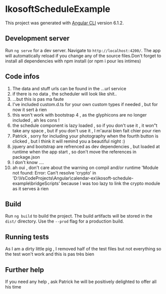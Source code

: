 # IkosoftScheduleExample

This project was generated with [Angular CLI](https://github.com/angular/angular-cli) version 6.1.2.

## Development server

Run `ng serve` for a dev server. Navigate to `http://localhost:4200/`. The app will automatically reload if you change any of the source files.Don't forget to install all dependencies with npm install (or npm i pour les intimes)

## Code infos

1) The data and stuff urls can be found in the ...url service 
2) if there is no data , the scheduler will look like shit..
3) ...but this is pas ma faute
4) I've included custom.d.ts for your own custom types if needed , but for now it sert à rien
5) this won't work with bootstrap 4 , as the glyphicons are no longer included , ah les cons !
6) the schedule component is lazy loaded , so if you don't use it , it won"t take any space , but if you don't use it , I m'aurai bien fait chier pour rien
7) Patrick , sorry for including your photography when the fourth button is clicked , but I think it will remind you a beautiful night :)
8) jquery and bootstrap are refrenced as dev dependencies , but loaded at runtime when the app start , so don't move the references in package.json
9) I don't know ....
10) ah oui , don't care about the warning on compil and/or runtime  'Module not found: Error: Can't resolve 'crypto' in 'D:\VsCodeProjects\Angular\calendar-ex\ikosoft-schedule-example\bridgeScripts' because I was too lazy to link the crypto module as it serves à rien


## Build

Run `ng build` to build the project. The build artifacts will be stored in the `dist/` directory. Use the `--prod` flag for a production build.

## Running tests

As I am a dirty little pig , I removed half of the test files but not everything so the test won't work and this is pas très bien

## Further help
 
 If you need any help , ask Patrick he will be positively delighted to offer all his time 

